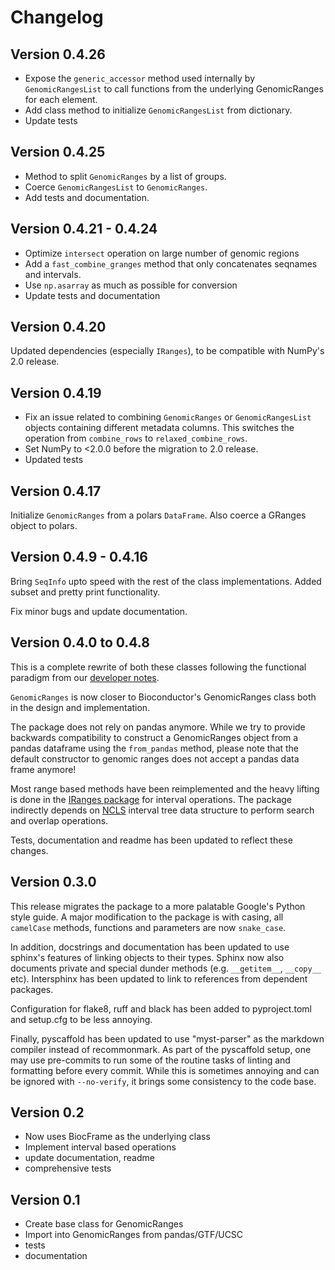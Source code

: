 # Changelog

## Version 0.4.26

- Expose the `generic_accessor` method used internally by `GenomicRangesList` to call functions from the underlying GenomicRanges for each element.
- Add class method to initialize `GenomicRangesList` from dictionary.
- Update tests

## Version 0.4.25

- Method to split `GenomicRanges` by a list of groups.
- Coerce `GenomicRangesList` to `GenomicRanges`.
- Add tests and documentation.


## Version 0.4.21 - 0.4.24

- Optimize `intersect` operation on large number of genomic regions
- Add a `fast_combine_granges` method that only concatenates seqnames and intervals.
- Use `np.asarray` as much as possible for conversion
- Update tests and documentation

## Version 0.4.20

Updated dependencies (especially `IRanges`), to be compatible with NumPy's 2.0 release.

## Version 0.4.19

- Fix an issue related to combining `GenomicRanges` or `GenomicRangesList` objects containing different metadata columns. This switches the operation from `combine_rows` to `relaxed_combine_rows`.
- Set NumPy to <2.0.0 before the migration to 2.0 release.
- Updated tests

## Version 0.4.17

Initialize `GenomicRanges` from a polars `DataFrame`. Also coerce a GRanges object
to polars.

## Version 0.4.9 - 0.4.16

Bring `SeqInfo` upto speed with the rest of the class implementations. Added subset and pretty print functionality.

Fix minor bugs and update documentation.

## Version 0.4.0 to 0.4.8

This is a complete rewrite of both these classes following the functional paradigm from our [developer notes](https://github.com/BiocPy/developer_guide#use-functional-discipline).

`GenomicRanges` is now closer to Bioconductor's GenomicRanges class both in the design and implementation.

The package does not rely on pandas anymore. While we try to provide backwards compatibility to construct a GenomicRanges object from a pandas dataframe using the `from_pandas` method, please note that the default constructor to genomic ranges does not accept a pandas data frame anymore!

Most range based methods have been reimplemented and the heavy lifting is done in the [IRanges package](https://github.com/BiocPy/IRanges) for interval operations. The package indirectly depends on [NCLS](https://github.com/pyranges/ncls) interval tree data structure to perform search and overlap operations.

Tests, documentation and readme has been updated to reflect these changes.

## Version 0.3.0

This release migrates the package to a more palatable Google's Python style guide. A major modification to the package is with casing, all `camelCase` methods, functions and parameters are now `snake_case`.

In addition, docstrings and documentation has been updated to use sphinx's features of linking objects to their types. Sphinx now also documents private and special dunder methods (e.g. `__getitem__`, `__copy__` etc). Intersphinx has been updated to link to references from dependent packages.

Configuration for flake8, ruff and black has been added to pyproject.toml and setup.cfg to be less annoying.

Finally, pyscaffold has been updated to use "myst-parser" as the markdown compiler instead of recommonmark. As part of the pyscaffold setup, one may use pre-commits to run some of the routine tasks of linting and formatting before every commit. While this is sometimes annoying and can be ignored with `--no-verify`, it brings some consistency to the code base.

## Version 0.2

- Now uses BiocFrame as the underlying class
- Implement interval based operations
- update documentation, readme
- comprehensive tests

## Version 0.1

- Create base class for GenomicRanges
- Import into GenomicRanges from pandas/GTF/UCSC
- tests
- documentation
